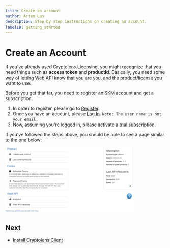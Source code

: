 ```yaml
---
title: Create an account
author: Artem Los
description: Step by step instructions on creating an account.
labelID: getting_started
---
```


# Create an Account

If you've already used Cryptolens.Licensing, you might recognize that you need things such as **access token** and **productId**.
Basically, you need some way of letting [Web API](/web-api/) know that you are you, and the product/license you want to use.

Before you get that far, you need to register an SKM account and get a subscription.

1. In order to register, please go to [Register](https://app.cryptolens.io/Account/Register).
2. Once you have an account, please [Log In](https://app.cryptolens.io/Account/Login). `Note: The user name is not your email.`
3. Now, assuming you're logged in, please <a href="https://app.cryptolens.io/user/try" target="_blank">activate a trial subscription</a>.

If you've followed the steps above, you should be able to see a page similar to the one below:

<img src="/images/skm-overview.png" width="80%"/>

## Next

* [Install Cryptolens Client](/getting-started/skm-client-api)

